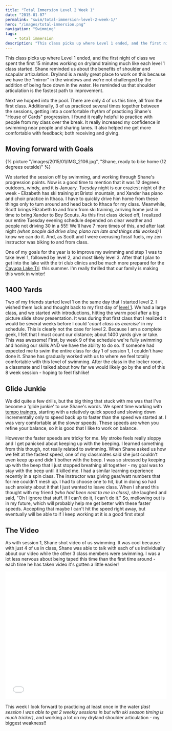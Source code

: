 ```yaml
---
title: "Total Immersion Level 2 Week 1"
date: "2015-01-07"
permalink: "swim/total-immersion-level-2-week-1/"
hero: "/images/total-immersion.png"
navigation: "Swimming"
tags:
    - total immersion
description: "This class picks up where Level 1 ended, and the first night of class we spent the first 15 minutes working on dryland training much like each level 1 class started. Shane reminded us about the benefits of shoulder and scapular articulation."
---
```


This class picks up where Level 1 ended, and the first night of class we spent the first 15 minutes working on dryland training much like each level 1 class started. Shane reminded us about the benefits of shoulder and scapular articulation. Dryland is a really great place to work on this because we have the "mirror" in the windows and we're not challenged by the addition of being face down in the water. He reminded us that shoulder articulation is the fastest path to improvement.

Next we hopped into the pool. There are only 4 of us this time, all from the first class. Additionally, 3 of us practiced several times together between the sessions, getting into a comfortable rhythm of practicing Shane's "House of Cards" progression. I found it really helpful to practice with people from my class over the break. It really increased my confidence in swimming near people and sharing lanes. It also helped me get more comfortable with feedback; both receiving and giving.

## Moving forward with Goals

{% picture "/images/2015/01/IMG_2106.jpg", "Shane, ready to bike home (12 degrees outside)" %}

We started the session off by swimming, and working through Shane's progression points. Now is a good time to mention that it was 12 degrees outdoors, windy, and it is January. Tuesday night is our craziest night of the week - Elizabeth has ski training at Bristol mountain, and Xander has piano and choir practice in Ithaca. I have to quickly drive him home from these things only to turn around and head back to Ithaca for my class. Meanwhile, Scott brings Elizabeth to and from from ski training, arriving home just in time to bring Xander to Boy Scouts. As this first class kicked off, I realized our entire Tuesday evening schedule depended on clear weather and people not driving 30 in a 55!! We'll have 7 more times of this, and after last night _(when people did drive slow, piano ran late and things still worked)_ I know we can do it. And, as Scott and I were overusing fossil fuels, my zen instructor was biking to and from class.

One of my goals for the year is to improve my swimming and step 1 was to take level 1, followed by level 2, and most likely level 3. After that I plan to get into the lake with the tri club clinics and be much more prepared for the [Cayuga Lake Tri](http://www.ithacatriathlonclub.org/cltrace/ "Cayuga Lake Triathlon")  this summer. I'm really thrilled that our family is making this work in winter!

## 1400 Yards

Two of my friends started level 1 on the same day that I started level 2. I wished them luck and thought back to my first day of [level 1](/swim/total-immersion-week-1/). We had a large class, and we started with introductions, hitting the warm pool after a big picture slide show presentation. It was during that first class that I realized it would be several weeks before I could '_count class as exercise'_ in my schedule. This is clearly not the case for level 2. Because I am a complete geek, I felt that I must count our distance; about 1400 yards give or take. This was awesome! First, by week 9 of the schedule we're fully swimming and honing our skills AND we have the ability to do so. If someone had expected me to swim the entire class for day 1 of session 1, I couldn't have done it. Shane has gradually worked with us to where we feel totally comfortable with this level of swimming. After the class in the locker room, a classmate and I talked about how far we would likely go by the end of this 8 week session - hoping to feel fishlike!

## Glide Junkie

We did quite a few drills, but the big thing that stuck with me was that I've become a 'glide junkie' to use Shane's words. We spent time working with [tempo trainers](http://www.amazon.com/gp/product/B005TVYVI2), starting with a relatively quick speed and slowing down incrementally only to speed back up to faster than the speed we started at. I was very comfortable at the slower speeds. These speeds are when you refine your balance, so it is good that I like to work on balance.

However the faster speeds are tricky for me. My stroke feels really sloppy and I get panicked about keeping up with the beeping. I learned something from this though, not really related to swimming. When Shane asked us how we felt at the fastest speed, one of my classmates said she just couldn't even keep up and didn't bother with the beep. I was so stressed by keeping up with the beep that I just stopped breathing all together - my goal was to stay with the beep until it killed me. I had a similar learning experience recently in a spin class. The instructor was giving gear/watt numbers that for me couldn't mesh up. I had to choose one to hit, but in doing so had such anxiety about it that I just wanted to leave class. When I shared this thought with my friend _(who had been next to me in class)_, she laughed and said, "Oh I ignore that stuff. If I can't do it, I can't do it." So, mellowing out is in my future, which will probably help me get better with these faster speeds. Accepting that maybe I can't hit the speed right away, but eventually will be able to if I keep working at it is a good first step!

## The Video

As with session 1, Shane shot video of us swimming. It was cool because with just 4 of us in class, Shane was able to talk with each of us individually about our video while the other 3 class members were swimming. I was a lot less nervous about being taped this time than the first time around - each time he has taken video it's gotten a little easier! 

<iframe src="//player.vimeo.com/video/116174874" width="100%" height="400" frameborder="0" allowfullscreen="allowfullscreen"></iframe>

This week I look forward to practicing at least once in the water _(last session I was able to get 2 weekly sessions in but with ski season timing is much tricker)_, and working a lot on my dryland shoulder articulation - my biggest weakness!!
